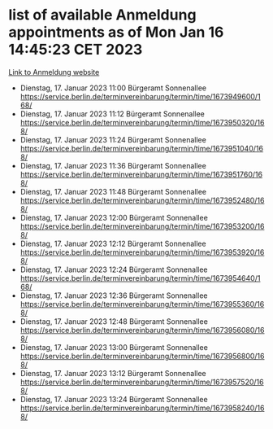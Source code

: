 # list of available Anmeldung appointments as of Mon Jan 16 14:45:23 CET 2023
[Link to Anmeldung website](https://service.berlin.de/terminvereinbarung/termin/tag.php?termin=0&anliegen[]=120686&dienstleisterlist=122210,122217,327316,122219,327312,122227,327314,122231,327346,122243,327348,122252,329742,122260,329745,122262,329748,122254,329751,122271,327278,122273,327274,122277,327276,330436,122280,327294,122282,327290,122284,327292,327539,122291,327270,122285,327266,122286,327264,122296,327268,150230,329760,122301,327282,122297,327286,122294,327284,122312,329763,122314,329775,122304,327330,122311,327334,122309,327332,122281,327352,122279,329772,122276,327324,122274,327326,122267,329766,122246,327318,122251,327320,122257,327322,122208,327298,122226,327300,121362,121364&herkunft=http%3A%2F%2Fservice.berlin.de%2Fdienstleistung%2F120686%2F)
- Dienstag, 17. Januar 2023 11:00 Bürgeramt Sonnenallee https://service.berlin.de/terminvereinbarung/termin/time/1673949600/168/
- Dienstag, 17. Januar 2023 11:12 Bürgeramt Sonnenallee https://service.berlin.de/terminvereinbarung/termin/time/1673950320/168/
- Dienstag, 17. Januar 2023 11:24 Bürgeramt Sonnenallee https://service.berlin.de/terminvereinbarung/termin/time/1673951040/168/
- Dienstag, 17. Januar 2023 11:36 Bürgeramt Sonnenallee https://service.berlin.de/terminvereinbarung/termin/time/1673951760/168/
- Dienstag, 17. Januar 2023 11:48 Bürgeramt Sonnenallee https://service.berlin.de/terminvereinbarung/termin/time/1673952480/168/
- Dienstag, 17. Januar 2023 12:00 Bürgeramt Sonnenallee https://service.berlin.de/terminvereinbarung/termin/time/1673953200/168/
- Dienstag, 17. Januar 2023 12:12 Bürgeramt Sonnenallee https://service.berlin.de/terminvereinbarung/termin/time/1673953920/168/
- Dienstag, 17. Januar 2023 12:24 Bürgeramt Sonnenallee https://service.berlin.de/terminvereinbarung/termin/time/1673954640/168/
- Dienstag, 17. Januar 2023 12:36 Bürgeramt Sonnenallee https://service.berlin.de/terminvereinbarung/termin/time/1673955360/168/
- Dienstag, 17. Januar 2023 12:48 Bürgeramt Sonnenallee https://service.berlin.de/terminvereinbarung/termin/time/1673956080/168/
- Dienstag, 17. Januar 2023 13:00 Bürgeramt Sonnenallee https://service.berlin.de/terminvereinbarung/termin/time/1673956800/168/
- Dienstag, 17. Januar 2023 13:12 Bürgeramt Sonnenallee https://service.berlin.de/terminvereinbarung/termin/time/1673957520/168/
- Dienstag, 17. Januar 2023 13:24 Bürgeramt Sonnenallee https://service.berlin.de/terminvereinbarung/termin/time/1673958240/168/
